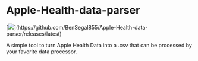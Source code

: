 # Apple-Health-data-parser
[![](https://img.shields.io/badge/Download_Latest-blue?)](https://github.com/BenSegal855/Apple-Health-data-parser/releases/latest)

A simple tool to turn Apple Health Data into a .csv that can be processed by your favorite data processor.
